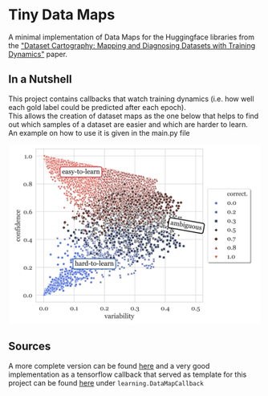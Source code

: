 # Tiny Data Maps
 A minimal implementation of Data Maps for the Huggingface libraries from the 
 ["Dataset Cartography: Mapping  and  Diagnosing Datasets  with  Training Dynamics"](https://arxiv.org/abs/2009.10795) paper.

## In a Nutshell 
This project contains callbacks that watch training dynamics 
(i.e. how well each gold label could be predicted after each epoch).  
This allows the creation of dataset maps as the one below that helps to 
find out which samples of a dataset are easier and which are harder to learn.  
An example on how to use it is given in the main.py file


![img_1.png](img.png)


## Sources
A more complete version can be found [here](https://github.com/allenai/cartography)
and a very good implementation as a tensorflow callback that served as template 
for this project can be found [here](https://github.com/eliorc/tavolo) under `learning.DataMapCallback`
